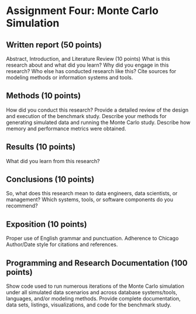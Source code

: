 # Assignment Four: Monte Carlo Simulation

## Written report (50 points)

Abstract, Introduction, and Literature Review (10 points) What is this research about and what did you learn? Why did you engage in this research? Who else has conducted research like this? Cite sources for modeling methods or information systems and tools.

## Methods (10 points) 

How did you conduct this research? Provide a detailed review of the design and execution of the benchmark study. Describe your methods for generating simulated data and running the Monte Carlo study. Describe how memory and performance metrics were obtained.

## Results (10 points) 

What did you learn from this research?

## Conclusions (10 points) 

So, what does this research mean to data engineers, data scientists, or management? Which systems, tools, or software components do you recommend?

## Exposition (10 points) 

Proper use of English grammar and punctuation. Adherence to Chicago Author/Date style for citations and references.

## Programming and Research Documentation (100 points) 

Show code used to run numerous iterations of the Monte Carlo simulation under all simulated data scenarios and across database systems/tools, languages, and/or modeling methods. Provide complete documentation, data sets, listings, visualizations, and code for the benchmark study.